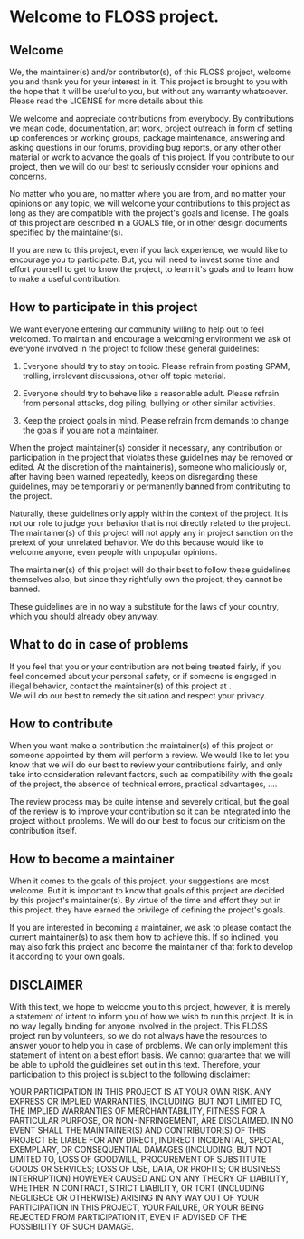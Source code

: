 # Welcome to <project name> FLOSS project.

## Welcome

We, the maintainer(s) and/or contributor(s), of this FLOSS project, welcome you 
and thank you for your interest in it. This project is brought to you with the 
hope that it will be useful to you, but without any warranty whatsoever. Please 
read the LICENSE  for more details about this.

We welcome and appreciate contributions from everybody. By contributions we mean 
code, documentation, art work, project outreach in form of setting up 
conferences or working groups, package maintenance, answering and asking 
questions in our forums, providing bug reports, or any other other material 
or work to advance the goals of this project.  If you contribute to our project, 
then we will do our best to seriously consider your opinions and concerns. 

No matter who you are, no matter where you are from, and no matter your opinions 
on any topic, we will welcome your contributions to this project as long as they 
are compatible with the project's goals and license. The goals of this project 
are described in a GOALS file, or in other design documents specified by the 
maintainer(s). 

If you are new to this project, even if you lack experience, we would like to 
encourage you to participate. But, you will need to invest some time and effort 
yourself to get to know the project, to learn it's goals and to learn how to 
make a useful contribution.

## How to participate in this project

We want everyone entering our community willing to help out to feel welcomed.
To maintain and encourage a welcoming environment we ask of everyone
involved in the project to follow these general guidelines:
 
1. Everyone should try to stay on topic. Please refrain from posting SPAM, 
trolling, irrelevant discussions,  other off topic material.

2. Everyone should try to behave like a reasonable adult. Please refrain 
from personal attacks, dog piling, bullying or other similar activities.

3. Keep the project goals in mind. Please refrain from demands to change the 
goals if you are not a maintainer. 

When the project maintainer(s) consider it necessary, any contribution or 
participation in the project that violates these guidelines may be removed or 
edited. At the discretion of the maintainer(s), someone who maliciously or, 
after having been warned repeatedly, keeps on disregarding these guidelines, 
may be temporarily or permanently banned from contributing to the project.

Naturally, these guidelines only apply within the context of the project.
It is not our role to judge your behavior that is not directly related to 
the project. The maintainer(s) of this project will not apply any 
in project sanction on the pretext of your unrelated behavior. 
We do this because would like to welcome anyone, even people with unpopular 
opinions.

The maintainer(s) of this project will do their best to follow these guidelines 
themselves also, but since they rightfully own the project, they cannot be 
banned. 

These guidelines are in no way a substitute for the laws of your country, which 
you should already obey anyway.

## What to do in case of problems

If you feel that you or your contribution are not being treated fairly, 
if you feel concerned about your personal safety, or if someone is engaged in 
illegal behavior, contact the maintainer(s) of this project at <contact >.  
We will do our best to remedy the situation and respect your privacy.

## How to contribute 

When you want make a contribution the maintainer(s) of this project or someone 
appointed by them will perform a review. We would like to let you know that we 
will do our best to review your contributions fairly, and only take into 
consideration relevant factors, such as compatibility with the goals of the 
project, the absence of technical errors, practical advantages, .... 

The review process may be quite intense and severely critical, but the goal of 
the review is to improve your contribution so it can be integrated into the 
project without problems. We will do our best to focus our criticism on the 
contribution itself.

## How to become a maintainer

When it comes to the goals of this project, your suggestions are most welcome.
But it is important to know that goals of this project are decided by this 
project's maintainer(s). By virtue of the time and effort they put in this 
project, they have earned the privilege of defining the project's goals. 

If you are interested in becoming a maintainer, we ask to please contact 
the current maintainer(s) to ask them how to achieve this. If so inclined, you 
may also fork this project and become the maintainer of that fork 
to develop it according to your own goals.

## DISCLAIMER

With this text, we hope to welcome you to this project, however, it is merely
a statement of intent to inform you of how we wish to run this project. 
It is in no way legally binding for anyone involved in the project. 
This FLOSS project run by volunteers, so we do not always have the resources to 
answer youor to help you in case of problems. We can only implement this 
statement of intent on a best effort basis. We cannot guarantee that we will be 
able to uphold the guidleines set out in this text. Therefore, your 
participation to this project is subject to the following disclaimer:

YOUR PARTICIPATION IN THIS PROJECT IS AT YOUR OWN RISK. ANY EXPRESS OR IMPLIED 
WARRANTIES, INCLUDING, BUT NOT LIMITED TO, THE IMPLIED WARRANTIES OF 
MERCHANTABILITY, FITNESS FOR A PARTICULAR PURPOSE, OR NON-INFRINGEMENT, 
ARE DISCLAIMED. IN NO EVENT SHALL THE MAINTAINER(S) AND CONTRIBUTOR(S) OF THIS 
PROJECT BE LIABLE FOR ANY DIRECT, INDIRECT INCIDENTAL, SPECIAL, EXEMPLARY, 
OR CONSEQUENTIAL DAMAGES (INCLUDING, BUT NOT LIMITED TO, LOSS OF GOODWILL,
PROCUREMENT OF SUBSTITUTE GOODS OR SERVICES; LOSS OF USE, DATA, OR PROFITS; 
OR BUSINESS INTERRUPTION) HOWEVER CAUSED AND ON ANY THEORY OF LIABILITY, WHETHER
IN  CONTRACT, STRICT LIABILITY, OR TORT (INCLUDING NEGLIGECE OR OTHERWISE) 
ARISING IN ANY WAY OUT OF YOUR PARTICIPATION IN THIS PROJECT, YOUR FAILURE, 
OR YOUR BEING REJECTED FROM PARTICIPATION IT, EVEN IF ADVISED OF THE POSSIBILITY 
OF SUCH DAMAGE. 



